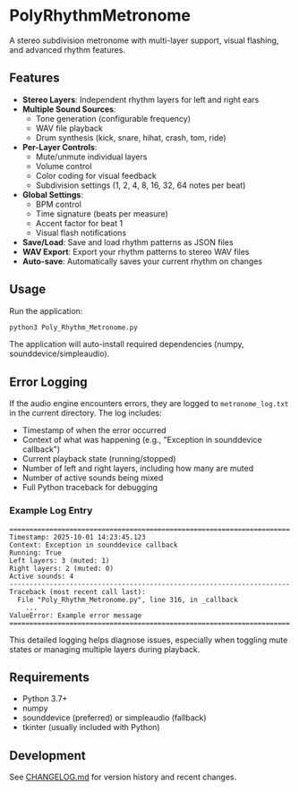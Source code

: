 # PolyRhythmMetronome

A stereo subdivision metronome with multi-layer support, visual flashing, and advanced rhythm features.

## Features

- **Stereo Layers**: Independent rhythm layers for left and right ears
- **Multiple Sound Sources**: 
  - Tone generation (configurable frequency)
  - WAV file playback
  - Drum synthesis (kick, snare, hihat, crash, tom, ride)
- **Per-Layer Controls**:
  - Mute/unmute individual layers
  - Volume control
  - Color coding for visual feedback
  - Subdivision settings (1, 2, 4, 8, 16, 32, 64 notes per beat)
- **Global Settings**:
  - BPM control
  - Time signature (beats per measure)
  - Accent factor for beat 1
  - Visual flash notifications
- **Save/Load**: Save and load rhythm patterns as JSON files
- **WAV Export**: Export your rhythm patterns to stereo WAV files
- **Auto-save**: Automatically saves your current rhythm on changes

## Usage

Run the application:
```bash
python3 Poly_Rhythm_Metronome.py
```

The application will auto-install required dependencies (numpy, sounddevice/simpleaudio).

## Error Logging

If the audio engine encounters errors, they are logged to `metronome_log.txt` in the current directory. The log includes:

- Timestamp of when the error occurred
- Context of what was happening (e.g., "Exception in sounddevice callback")
- Current playback state (running/stopped)
- Number of left and right layers, including how many are muted
- Number of active sounds being mixed
- Full Python traceback for debugging

### Example Log Entry

```
======================================================================
Timestamp: 2025-10-01 14:23:45.123
Context: Exception in sounddevice callback
Running: True
Left layers: 3 (muted: 1)
Right layers: 2 (muted: 0)
Active sounds: 4
----------------------------------------------------------------------
Traceback (most recent call last):
  File "Poly_Rhythm_Metronome.py", line 316, in _callback
    ...
ValueError: Example error message
======================================================================
```

This detailed logging helps diagnose issues, especially when toggling mute states or managing multiple layers during playback.

## Requirements

- Python 3.7+
- numpy
- sounddevice (preferred) or simpleaudio (fallback)
- tkinter (usually included with Python)

## Development

See [CHANGELOG.md](CHANGELOG.md) for version history and recent changes.
